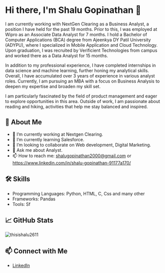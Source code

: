 # Hi there, I'm Shalu Gopinathan 👋

I am currently working with NextGen Clearing as a Business Analyst, a position I have held for the past 19 months. Prior to this, I was employed at Wipro as an Associate Data Analyst for 7 months. I hold a Bachelor of Computer Applications (BCA) degree from Ajeenkya DY Patil University (ADYPU), where I specialized in Mobile Application and Cloud Technology. Upon graduation, I was recruited by Verificient Technologies from campus and worked there as a Data Analyst for 15 months.

In addition to my professional experience, I have completed internships in data science and machine learning, further honing my analytical skills. Overall, I have accumulated over 3 years of experience in various analyst roles. Currently, I am pursuing an MBA with a focus on Business Analysis to deepen my expertise and broaden my skill set.

I am particularly fascinated by the field of product management and eager to explore opportunities in this area. Outside of work, I am passionate about reading and hiking, activities that help me stay balanced and inspired.


## 🚀 About Me
- 🔭 I’m currently working at Nextgen Clearing.
- 🌱 I’m currently learning Salesforce.
- 👯 I’m looking to collaborate on Web development, Digital Marketing.
- 💬 Ask me about Analyst.
- 📫 How to reach me: shalugopinathan2000@gmail.com or https://www.linkedin.com/in/shalu-gopinathan-91177a170/

## 🛠️ Skills
- Programming Languages: Python, HTML, C, Css and many other
- Frameworks: Pandas
- Tools: Sf

## 📈 GitHub Stats
![thisishalu2611](https://github-readme-stats.vercel.app/api?username=thisishalu2611&show_icons=true&theme=radical)

## 📫 Connect with Me
- [LinkedIn](https://www.linkedin.com/in/shalu-gopinathan-91177a170/)

